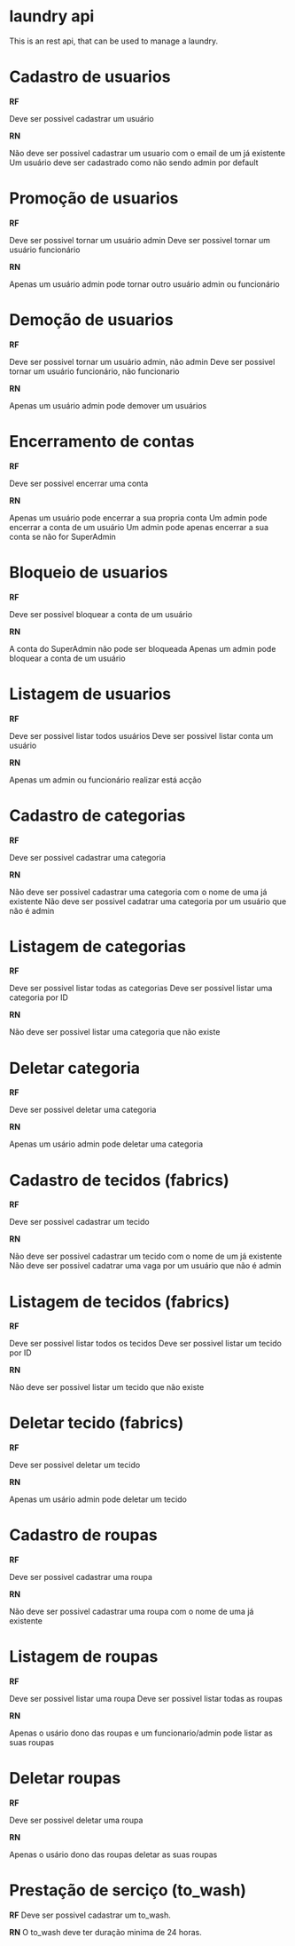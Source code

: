 # laundry api

This is an rest api, that can be used to manage a laundry.

# Cadastro de usuarios

**RF**

Deve ser possivel cadastrar um usuário

**RN**

Não deve ser possivel cadastrar um usuario com o email de um já existente
Um usuário deve ser cadastrado como não sendo admin por default

# Promoção de usuarios

**RF**

Deve ser possivel tornar um usuário admin
Deve ser possivel tornar um usuário funcionário

**RN**

Apenas um usuário admin pode tornar outro usuário admin ou funcionário

# Demoção de usuarios

**RF**

Deve ser possivel tornar um usuário admin, não admin
Deve ser possivel tornar um usuário funcionário, não funcionario

**RN**

Apenas um usuário admin pode demover um usuários

# Encerramento de contas

**RF**

Deve ser possivel encerrar uma conta

**RN**

Apenas um usuário pode encerrar a sua propria conta
Um admin pode encerrar a conta de um usuário
Um admin pode apenas encerrar a sua conta se não for SuperAdmin

# Bloqueio de usuarios

**RF**

Deve ser possivel bloquear a conta de um usuário

**RN**

A conta do SuperAdmin não pode ser bloqueada
Apenas um admin pode bloquear a conta de um usuário

# Listagem de usuarios

**RF**

Deve ser possivel listar todos usuários
Deve ser possivel listar conta um usuário

**RN**

Apenas um admin ou funcionário realizar está acção

# Cadastro de categorias

**RF**

Deve ser possivel cadastrar uma categoria

**RN**

Não deve ser possivel cadastrar uma categoria com o nome de uma já existente
Não deve ser possivel cadatrar uma categoria por um usuário que não é admin

# Listagem de categorias

**RF**

Deve ser possivel listar todas as categorias
Deve ser possivel listar uma categoria por ID

**RN**

Não deve ser possivel listar uma categoria que não existe

# Deletar categoria

**RF**

Deve ser possivel deletar uma categoria

**RN**

Apenas um usário admin pode deletar uma categoria

# Cadastro de tecidos (fabrics)

**RF**

Deve ser possivel cadastrar um tecido

**RN**

Não deve ser possivel cadastrar um tecido com o nome de um já existente
Não deve ser possivel cadatrar uma vaga por um usuário que não é admin

# Listagem de tecidos (fabrics)

**RF**

Deve ser possivel listar todos os tecidos
Deve ser possivel listar um tecido por ID

**RN**

Não deve ser possivel listar um tecido que não existe

# Deletar tecido (fabrics)

**RF**

Deve ser possivel deletar um tecido

**RN**

Apenas um usário admin pode deletar um tecido

# Cadastro de roupas

**RF**

Deve ser possivel cadastrar uma roupa

**RN**

Não deve ser possivel cadastrar uma roupa com o nome de uma já existente

# Listagem de roupas

**RF**

Deve ser possivel listar uma roupa
Deve ser possivel listar todas as roupas

**RN**

Apenas o usário dono das roupas e um funcionario/admin pode listar as suas roupas

# Deletar roupas

**RF**

Deve ser possivel deletar uma roupa

**RN**

Apenas o usário dono das roupas deletar
as suas roupas

# Prestação de serciço (to_wash)

**RF**
Deve ser possivel cadastrar um to_wash.

**RN**
O to_wash deve ter duração minima de 24 horas.
